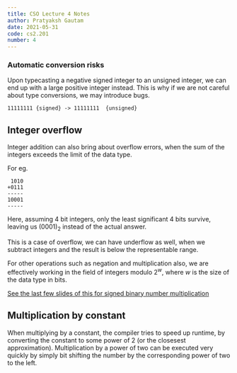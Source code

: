 ```yaml
---
title: CSO Lecture 4 Notes
author: Pratyaksh Gautam
date: 2021-05-31
code: cs2.201
number: 4
---
```


### Automatic conversion risks

Upon typecasting a negative signed integer to an unsigned integer, we can end up with
a large positive integer instead. This is why if we are not careful about type conversions,
we may introduce bugs.

```
11111111 {signed} -> 11111111  {unsigned}
```

## Integer overflow
Integer addition can also bring about overflow errors, when the sum of the integers
exceeds the limit of the data type.

For eg.
```
 1010
+0111
-----
10001
-----
```
Here, assuming 4 bit integers, only the least significant 4 bits survive,
leaving us $(0001)_2$ instead of the actual answer.

This is a case of overflow, we can have underflow as well, when we subtract integers and the result
is below the representable range.

For other operations such as negation and multiplication also, we are effectively working
in the field of integers modulo $2^{w}$, where *w* is the size of the data type in bits.

[See the last few slides of this for signed binary number multiplication](https://faculty-web.msoe.edu/johnsontimoj/Common/FILES/binary_multiplication.pdf)

## Multiplication by constant

When multiplying by a constant, the compiler tries to speed up runtime, by
converting the constant to some power of 2 (or the closesest approximation).
Multiplication by a power of two can be executed very quickly by simply bit
shifting the number by the corresponding power of two to the left.
